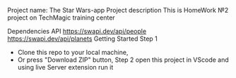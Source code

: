 Project name: The Star Wars-app
Project description
This is HomeWork №2 project on TechMagic training center

Dependencies
API
https://swapi.dev/api/people
https://swapi.dev/api/planets
Getting Started
Step 1
- Clone this repo to your local machine,
- Or press "Download ZIP" button, 
Step 2
open this project in VScode and using live Server extension run it
